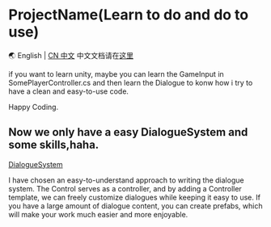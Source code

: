 # ProjectName(Learn to do and do to use)

🌏 English | [CN 中文](README.zh-CN.md)
中文文档请在[这里](README.zh-CN.md)

if you want to learn unity, maybe you can learn the GameInput in SomePlayerController.cs and then learn the Dialogue to konw how i try to have a clean and easy-to-use code.

Happy Coding.

## Now we only have a easy DialogueSystem and some skills,haha.

[DialogueSystem](LearnAndDoPls/Dialogue/README.EN_DialogueSystem.md)

I have chosen an easy-to-understand approach to writing the dialogue system. The Control serves as a controller, and by adding a Controller template, we can freely customize dialogues while keeping it easy to use. If you have a large amount of dialogue content, you can create prefabs, which will make your work much easier and more enjoyable.

